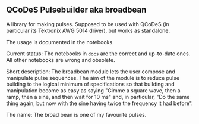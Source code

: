 ## QCoDeS Pulsebuilder aka broadbean

A library for making pulses. Supposed to be used with QCoDeS (in
particular its Tektronix AWG 5014 driver), but works as standalone.

The usage is documented in the notebooks.

Current status: The notebooks in `docs` are
the correct and up-to-date ones. All other notebooks are wrong and
obsolete.

Short description: The broadbean module lets the user compose and
manipulate pulse sequences. The aim of the module is to reduce pulse
building to the logical minimum of specifications so that building and
manipulation become as easy as saying "Gimme a square wave, then a
ramp, then a sine, and then wait for 10 ms" and, in particular, "Do
the same thing again, but now with the sine having twice the frequency
it had before".

The name: The broad bean is one of my favourite pulses.
